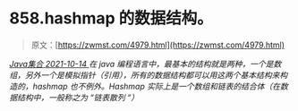 <!--yml
category: 未分类
date: 0001-01-01 00:00:00
-->

# 858.hashmap 的数据结构。

> 原文：[https://zwmst.com/4979.html](https://zwmst.com/4979.html)

   [ *Java集合* ](https://zwmst.com/java%e9%9b%86%e5%90%88)*[ <time datetime="2021-10-14T22:42:48+08:00"> 2021-10-14 </time> ](https://zwmst.com/4979.html)  在 java 编程语言中，最基本的结构就是两种，一个是数组，另外一个是模拟指针（引用），所有的数据结构都可以用这两个基本结构来构造的，hashmap 也不例外。Hashmap 实际上是一个数组和链表的结合体（在数据结构中，一般称之为 “链表散列 “）*